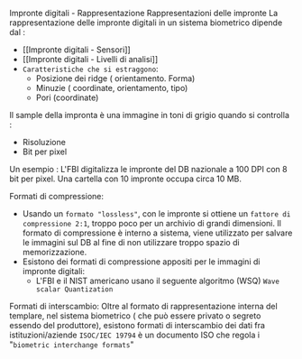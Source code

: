 Impronte digitali - Rappresentazione
Rappresentazioni delle impronte
La rappresentazione delle impronte digitali in un sistema biometrico dipende dal :
- [[Impronte digitali - Sensori]]
- [[Impronte digitali - Livelli di analisi]]
- `Caratteristiche che si estraggono`:
	- Posizione dei ridge ( orientamento. Forma)
	- Minuzie ( coordinate, orientamento, tipo)
	- Pori (coordinate)

Il sample della impronta è una immagine in toni di grigio quando si controlla :
- Risoluzione
- Bit per pixel

Un esempio : L'FBI digitalizza le impronte del DB nazionale a 100 DPI con 8 bit per pixel. Una cartella con 10 impronte occupa circa 10 MB.

Formati di compressione:
- Usando un `formato "lossless"`, con le impronte si ottiene un `fattore di compressione 2:1`, troppo poco per un archivio di grandi dimensioni. Il formato di compressione è interno a sistema, viene utilizzato per salvare le immagini sul DB al fine di non utilizzare troppo spazio di memorizzazione.
- Esistono dei formati di compressione appositi per le immagini di impronte digitali:
	- L'FBI e il NIST americano usano il seguente algoritmo (WSQ) `Wave scalar Quantization`

Formati di interscambio:
Oltre al formato di rappresentazione interna del templare, nel sistema biometrico ( che può essere privato o segreto essendo del produttore), esistono formati di interscambio dei dati fra istituzioni/aziende
`ISOC/IEC 19794` è un documento ISO che regola i "`biometric interchange formats`"
